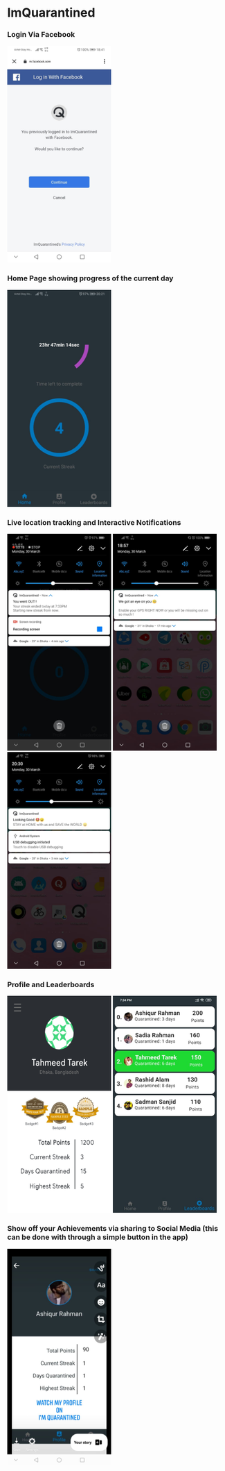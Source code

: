 # ImQuarantined

### Login Via Facebook
<img src="ss/login.jpg" alt="Image" width="240" height="500"/>

### Home Page showing progress of the current day
<img src="ss/home.jpg" alt="Image" width="240" height="500"/>

### Live location tracking and Interactive Notifications
<img src="ss/not1.jpg" alt="Image" width="240" height="500"/> <img src="ss/not2.jpg" alt="Image" width="240" height="500"/> <img src="ss/not3.jpg" alt="Image" width="240" height="500"/>

### Profile and Leaderboards
<img src="ss/profile.png" alt="Image" width="240" height="500"/> <img src="ss/leaderboard.jpg" alt="Image" width="240" height="500"/>

### Show off your Achievements via sharing to Social Media (this can be done with through a simple button in the app)
<img src="ss/myday.jpg" alt="Image" width="240" height="500"/>
